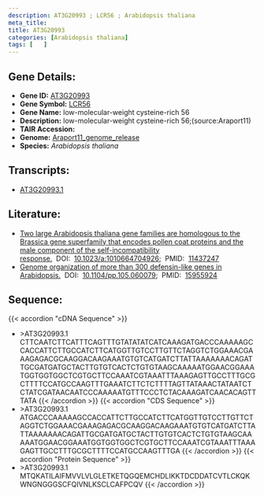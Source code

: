 ```yaml
---
description: AT3G20993 ; LCR56 ; Arabidopsis thaliana
meta_title:
title: AT3G20993
categories: [Arabidopsis thaliana]
tags: [   ]
---
```


## Gene Details:
- **Gene ID:** [AT3G20993](https://www.arabidopsis.org/locus?name=AT3G20993)
- **Gene Symbol:** <u>LCR56</u>
- **Gene Name:** low-molecular-weight cysteine-rich 56
- **Description:**   low-molecular-weight cysteine-rich 56;(source:Araport11)
- **TAIR Accession:** 
- **Genome:** [Araport11_genome_release](https://www.arabidopsis.org/download/list?dir=Genes%2FAraport11_genome_release)
- **Species:** *Arabidopsis thaliana*

## Transcripts:
   -  [AT3G20993.1](https://www.arabidopsis.org/gene?name=AT3G20993.1)
## Literature:
   - [Two large Arabidopsis thaliana gene families are homologous to the Brassica gene  superfamily that encodes pollen coat proteins and the male component of the  self-incompatibility response.](https://www.doi.org/10.1023/a:1010664704926)&nbsp;&nbsp;DOI:&nbsp;&nbsp;[10.1023/a:1010664704926](https://www.doi.org/10.1023/a:1010664704926);&nbsp;&nbsp;PMID:&nbsp;&nbsp;[11437247](https://pubmed.ncbi.nlm.nih.gov/11437247/)
   - [Genome organization of more than 300 defensin-like genes in Arabidopsis.](https://www.doi.org/10.1104/pp.105.060079)&nbsp;&nbsp;DOI:&nbsp;&nbsp;[10.1104/pp.105.060079](https://www.doi.org/10.1104/pp.105.060079);&nbsp;&nbsp;PMID:&nbsp;&nbsp;[15955924](https://pubmed.ncbi.nlm.nih.gov/15955924/)
## Sequence:
{{< accordion "cDNA Sequence" >}}
- \>AT3G20993.1
CTTCAATCTTCATTTCAGTTTGTATATATCATCAAAGATGACCCAAAAAGCCACCATTCTTGCCATCTTCATGGTTGTCCTTGTTCTAGGTCTGGAAACGAAAGAGACGCAAGGACAAGAAATGTGTCATGATCTTATTAAAAAAACAGATTGCGATGATGCTACTTGTGTCACTCTGTGTAAGCAAAAATGGAACGGAAATGGTGGTGGCTCGTGCTTCCAAATCGTAAATTTAAAGAGTTGCCTTTGCGCTTTTCCATGCCAAGTTTGAAATCTTCTCTTTTAGTTATAAACTATAATCTCTATCGATAACAATCCCAAAAATGTTTCCCTCTACAAAGATCAACACAGTTTATA
{{< /accordion >}}
{{< accordion "CDS Sequence" >}}
- \>AT3G20993.1
ATGACCCAAAAAGCCACCATTCTTGCCATCTTCATGGTTGTCCTTGTTCTAGGTCTGGAAACGAAAGAGACGCAAGGACAAGAAATGTGTCATGATCTTATTAAAAAAACAGATTGCGATGATGCTACTTGTGTCACTCTGTGTAAGCAAAAATGGAACGGAAATGGTGGTGGCTCGTGCTTCCAAATCGTAAATTTAAAGAGTTGCCTTTGCGCTTTTCCATGCCAAGTTTGA
{{< /accordion >}}
{{< accordion "Protein Sequence" >}}
- \>AT3G20993.1
MTQKATILAIFMVVLVLGLETKETQGQEMCHDLIKKTDCDDATCVTLCKQKWNGNGGGSCFQIVNLKSCLCAFPCQV
{{< /accordion >}}
